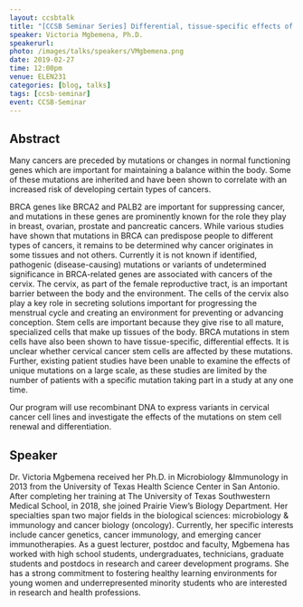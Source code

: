 ```yaml
---
layout: ccsbtalk
title: "[CCSB Seminar Series] Differential, tissue-specific effects of germline mutations on epithelial stem cell development"
speaker: Victoria Mgbemena, Ph.D.
speakerurl:
photo: /images/talks/speakers/VMgbemena.png
date: 2019-02-27
time: 12:00pm
venue: ELEN231
categories: [blog, talks]
tags: [ccsb-seminar]
event: CCSB-Seminar
---
```


## Abstract
Many cancers are preceded by mutations or changes in normal functioning genes which are important for maintaining a balance within the body. Some of these mutations are inherited and have been shown to correlate with an increased risk of developing certain types of cancers.

BRCA genes like BRCA2 and PALB2 are important for suppressing cancer, and mutations in these genes are prominently known for the role they play in breast, ovarian, prostate and pancreatic cancers. While various studies have shown that mutations in BRCA can predispose people to different types of cancers, it remains to be determined why cancer originates in some tissues and not others. Currently it is not known if identified, pathogenic (disease-causing) mutations or variants of undetermined significance in BRCA-related genes are associated with cancers of the cervix. The cervix, as part of the female reproductive tract, is an important barrier between the body and the environment. The cells of the cervix also play a key role in secreting solutions important for progressing the menstrual cycle and creating an environment for preventing or advancing conception. Stem cells are important because they give rise to all mature, specialized cells that make up tissues of the body. BRCA mutations in stem cells have also been shown to have tissue-specific, differential effects. It is unclear whether cervical cancer stem cells are affected by these mutations. Further, existing patient studies have been unable to examine the effects of unique mutations on a large scale, as these studies are limited by the number of patients with a specific mutation taking part in a study at any one time.

Our program will use recombinant DNA to express variants in cervical cancer cell lines and investigate the effects of the mutations on stem cell renewal and differentiation.



## Speaker
Dr. Victoria Mgbemena received her Ph.D. in Microbiology &Immunology in 2013 from the University of Texas Health Science Center in San Antonio.  After completing her training at The University of Texas Southwestern Medical School, in 2018, she joined Prairie View’s Biology Department.  Her specialties span two major fields in the biological sciences: microbiology & immunology and cancer biology (oncology).  Currently, her specific interests include cancer genetics, cancer immunology, and emerging cancer immunotherapies.  As a guest lecturer, postdoc and faculty, Mgbemena has worked with high school students, undergraduates, technicians, graduate students and postdocs in research and career development programs.  She has a strong commitment to fostering healthy learning environments for young women and underrepresented minority students who are interested in research and health professions.


